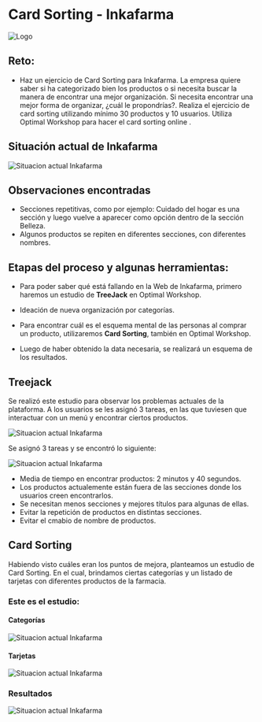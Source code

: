 # Card Sorting - Inkafarma

![Logo](assets/img/inkafarma.png)

## Reto: 

- Haz un ejercicio de Card Sorting para Inkafarma. La empresa quiere saber si ha categorizado bien los productos o si necesita buscar la manera de encontrar una mejor organización. Si necesita encontrar una mejor forma de organizar, ¿cuál le propondrías?. Realiza el ejercicio de card sorting utilizando mínimo 30 productos y 10 usuarios. Utiliza Optimal Workshop para hacer el card sorting online .

## Situación actual de Inkafarma

![Situacion actual Inkafarma](assets/img/inka.png)

## Observaciones encontradas

- Secciones repetitivas, como por ejemplo: Cuidado del hogar es una sección y luego vuelve a aparecer como opción dentro de la sección Belleza.
- Algunos productos se repiten en diferentes secciones, con diferentes nombres.

## Etapas del proceso y algunas herramientas:

- Para poder saber qué está fallando en la Web de Inkafarma, primero haremos un estudio de **TreeJack** en Optimal Workshop.

- Ideación de nueva organización por categorías.

- Para encontrar cuál es el esquema mental de las personas al comprar un producto, utilizaremos **Card Sorting**, también en Optimal Workshop.

- Luego de haber obtenido la data necesaria, se realizará un esquema de los resultados. 

## Treejack

Se realizó este estudio para observar los problemas actuales de la plataforma. A los usuarios se les asignó 3 tareas, en las que tuviesen que interactuar con un menú y encontrar ciertos productos. 

![Situacion actual Inkafarma](assets/img/menuinka.png)

Se asignó 3 tareas y se encontró lo siguiente:

![Situacion actual Inkafarma](assets/img/treejack.png)

- Media de tiempo en encontrar productos: 2 minutos y 40 segundos.
- Los productos actualemente están fuera de las secciones donde los usuarios creen encontrarlos.
- Se necesitan menos secciones y mejores títulos para algunas de ellas.
- Evitar la repetición de productos en distintas secciones.
- Evitar el cmabio de nombre de productos.


## Card Sorting

Habiendo visto cuáles eran los puntos de mejora, planteamos un estudio de Card Sorting. En el cual, brindamos ciertas categorías y un listado de tarjetas con diferentes productos de la farmacia.

### Este es el estudio:

#### Categorías
![Situacion actual Inkafarma](assets/img/cateegorias.png)

#### Tarjetas
![Situacion actual Inkafarma](assets/img/cards.png)


### Resultados 

![Situacion actual Inkafarma](assets/img/optimalworkshop.png)
